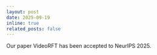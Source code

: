 ```yaml
---
layout: post
date: 2025-09-19
inline: true
related_posts: false
---
```


Our paper VideoRFT has been accepted to NeurIPS 2025.
